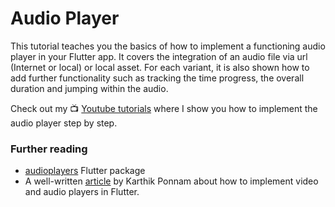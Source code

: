 # Audio Player

This tutorial teaches you the basics of how to implement a functioning audio player in your Flutter app. It covers the integration of an audio file via url (Internet or local) or local asset. For each variant, it is also shown how to add further functionality such as tracking the time progress, the overall duration and jumping within the audio.

Check out my :tv: [Youtube tutorials](https://www.youtube.com/playlist?list=PL0kMjh_O0eNdleGLZtd9lIXMioypkqCiJ) where I show you how to implement the audio player step by step.

### Further reading
- [audioplayers](https://pub.dev/packages/audioplayers) Flutter package
- A well-written [article](https://karthikponnam.medium.com/flutter-media-playback-audio-video-43d3ba955bb7) by Karthik Ponnam about how to implement video and audio players in Flutter.
